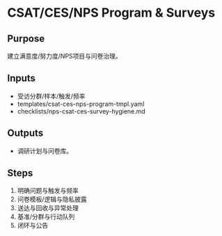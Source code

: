 # CSAT/CES/NPS Program & Surveys

## Purpose

建立满意度/努力度/NPS项目与问卷治理。

## Inputs

- 受访分群/样本/触发/频率
- templates/csat-ces-nps-program-tmpl.yaml
- checklists/nps-csat-ces-survey-hygiene.md

## Outputs

- 调研计划与问卷库。

## Steps

1. 明确问题与触发与频率
2. 问卷模板/逻辑与隐私披露
3. 送达与回收与异常处理
4. 基准/分群与行动队列
5. 闭环与公告

